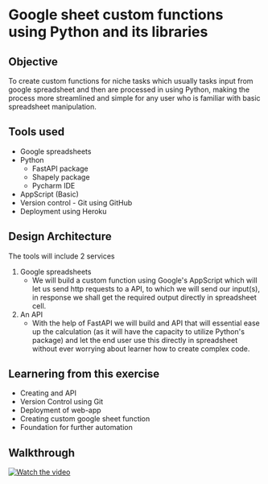 # Google sheet custom functions using Python and its libraries

## Objective 
To create custom functions for niche tasks which usually tasks input from google spreadsheet and then are processed in using Python, making the process more streamlined and simple for any user who is familiar with basic spreadsheet manipulation.

## Tools used
- Google spreadsheets
- Python
  - FastAPI package
  - Shapely package
  - Pycharm IDE
- AppScript (Basic)
- Version control - Git using GitHub
- Deployment using Heroku

## Design Architecture
The tools will include 2 services
1. Google spreadsheets
   - We will build a custom function using Google's AppScript which will let us send http requests to a API, to which we will send our input(s), in response we shall get the required output directly in spreadsheet cell.
2. An API
   - With the help of FastAPI we will build and API that will essential ease up the calculation (as it will have the capacity to utilize Python's package) and let the end user use this directly in spreadsheet without ever worrying about learner how to create complex code.

## Learnering from this exercise
- Creating and API
- Version Control using Git
- Deployment of web-app
- Creating custom google sheet function
- Foundation for further automation

## Walkthrough
[![Watch the video](https://img.youtube.com/vi/wh6j2vPPmDg/maxresdefault.jpg)](https://youtu.be/wh6j2vPPmDg)
